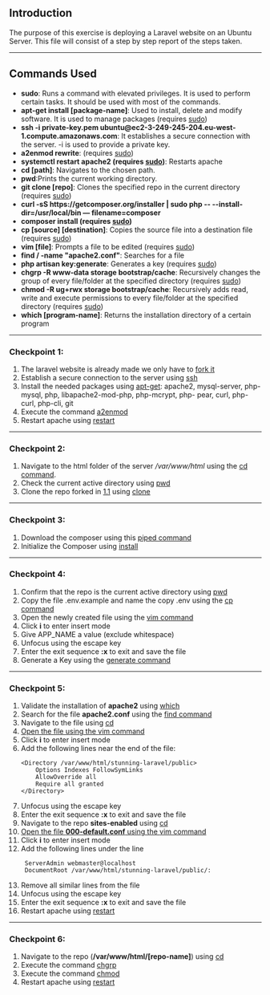 ## Introduction

The purpose of this exercise is deploying a Laravel website on an Ubuntu Server. This file will consist of a step by step report of the steps taken.

<hr>

## Commands Used

<ul>
    <li><b><a id="sudo">sudo</a></b>: Runs a command with elevated privileges. It is used to perform certain tasks. It should be used with most of the commands.</li>
    <li><b><a id="apt-get">apt-get install [package-name]</a></b>: Used to install, delete and modify software. It is used to manage packages (requires <a href="#sudo">sudo</a>)</li>
    <li><b><a id="ssh">ssh -i private-key.pem ubuntu@ec2-3-249-245-204.eu-west-1.compute.amazonaws.com</a></b>: It establishes a secure connection with the     server. -i is used to provide a private key.</li>
    <li><b><a id="a2enmod_rewrite">a2enmod rewrite</a></b>: (requires <a href="#sudo">sudo</a>)</li>
    <li><b><a id="restart">systemctl restart apache2 (requires <a href="#sudo">sudo</a>)</a></b>: Restarts apache</li>
    <li><b><a id="cd">cd [path]</a></b>: Navigates to the chosen path.</li>
    <li><b><a id="pwd">pwd</a></b>:Prints the current working directory.</li>
    <li><b><a id="clone">git clone [repo]</a></b>: Clones the specified repo in the current directory (requires <a href="#sudo">sudo</a>)</li>
    <li><b><a id="curl-php">curl -sS https://getcomposer.org/installer | sudo php -- --install-dir=/usr/local/bin — filename=composer</a></b></li>
    <li><b><a id="composer-install">composer install (requires <a href="#sudo">sudo</a>)</a></b></li>
    <li><b><a id="cp">cp [source] [destination]</a></b>: Copies the source file into a destination file (requires <a href="#sudo">sudo</a>)</li>
    <li><b><a id="vim">vim [file]</a></b>: Prompts a file to be edited (requires <a href="#sudo">sudo</a>)</li>
    <li><b><a id="find">find / -name "apache2.conf"</a></b>: Searches for a file</li>
    <li><b><a id="php-generate">php artisan key:generate</a></b>: Generates a key (requires <a href="#sudo">sudo</a>)</li>
    <li><b><a id="chgrp">chgrp -R www-data storage bootstrap/cache</a></b>: Recursively changes the group of every file/folder at the specified directory (requires <a href="#sudo">sudo</a>)</li>
    <li><b><a id="chmod">chmod -R ug+rwx storage bootstrap/cache</a></b>: Recursively adds read, write and execute permissions to every file/folder at the specified directory (requires <a href="#sudo">sudo</a>)</li>
    <li><b><a id="which">which [program-name]</a></b>: Returns the installation directory of a certain program</li>
</ul>
    
<hr>

### Checkpoint 1:

<ol>
    <li><a id="1-1">The laravel website is already made we only have to <a href="https://github.com/NinjaCoder8/stunning-laravel">fork it</a></a></li>
    <li>Establish a secure connection to the server using <a href="#ssh">ssh</a></li>
    <li>Install the needed packages using <a href="#apt-get">apt-get</a>: apache2, mysql-server, php-mysql, php, libapache2-mod-php, php-mcrypt, php-           pear, curl, php-curl, php-cli, git</li>
    <li>Execute the command <a href="#a2enmod_rewrite">a2enmod</a></li>
    <li>Restart apache using <a href="#restart">restart</a></li>
</ol>

<hr>

### Checkpoint 2:

<ol>
    <li>Navigate to the html folder of the server <i>/var/www/html</i> using the <a href="cd">cd command</a>. 
    <li>Check the current active directory using <a href="pwd">pwd</a></li>
    <li>Clone the repo forked in <a href="#1-1">1.1</a> using <a href="#clone">clone</a></li>
</ol>

<hr>
    
### Checkpoint 3:

<ol>
    <li>Download the composer using this <a href="#curl-php">piped command</a></li>
    <li>Initialize the Composer using <a href="#composer-install">install</a></li>
</ol>  

<hr>

### Checkpoint 4:

<ol>
    <li>Confirm that the repo is the current active directory using <a href="pwd">pwd</a></li>
    <li>Copy the file .env.example and name the copy .env using the <a href="cp">cp command</a></li>
    <li>Open the newly created file using the <a href="#vim">vim command</a></li>
    <li>Click <b>i</b> to enter insert mode</li>
    <li>Give APP_NAME a value (exclude whitespace)</li>
    <li>Unfocus using the escape key</li>
    <li>Enter the exit sequence <b>:x</b> to exit and save the file</li>
    <li>Generate a Key using the <a href="#php-generate">generate command</a></li>
    
</ol>

<hr>

### Checkpoint 5:

<ol>
    <li>Validate the installation of <b>apache2</b> using <a href="#which">which</a></li>
    <li>Search for the file <b>apache2.conf</b> using the <a href="#find">find command</a></li>
    <li>Navigate to the file using <a href="#cd">cd</li>
    <li>Open the file using the <a href="#vim">vim command</a></li>
    <li>Click <b>i</b> to enter insert mode</li>
    <li>Add the following lines near the end of the file:</li>
        
    <Directory /var/www/html/stunning-laravel/public>
        Options Indexes FollowSymLinks
        AllowOverride all
        Require all granted
    </Directory>
        
   
   <li>Unfocus using the escape key</li>
   <li>Enter the exit sequence <b>:x</b> to exit and save the file</li>
   <li>Navigate to the repo <b>sites-enabled</b> using <a href="#cd">cd</li>
   <li>Open the file <b>000-default.conf</b> using the <a href="#vim">vim command</a></li>
   <li>Click <b>i</b> to enter insert mode</li>
   <li>Add the following lines under the line <b><VirtualHost *:80></b></li>
       
     ServerAdmin webmaster@localhost
     DocumentRoot /var/www/html/stunning-laravel/public/:
       
   <li>Remove all similar lines from the file</li>
   <li>Unfocus using the escape key</li>
   <li>Enter the exit sequence <b>:x</b> to exit and save the file</li>
   <li>Restart apache using <a href="#restart">restart</a></li>
  </ol>

<hr>

### Checkpoint 6:

<ol>
    <li>Navigate to the repo (<b>/var/www/html/[repo-name]</b>) using <a href="#cd">cd</a></li>
    <li>Execute the command <a href="#chgrp">chgrp</a></li>
    <li>Execute the command <a href="#chmod">chmod</a></li>
    <li>Restart apache using <a href="#restart">restart</a></li>
</ol>
